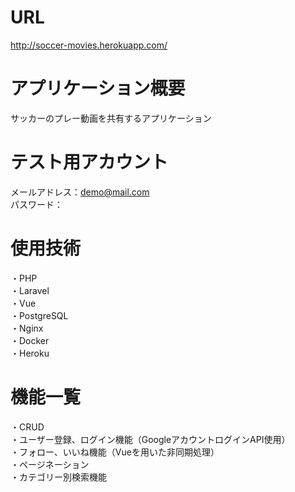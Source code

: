 # URL
http://soccer-movies.herokuapp.com/

# アプリケーション概要
サッカーのプレー動画を共有するアプリケーション

# テスト用アカウント
メールアドレス：demo@mail.com</br>
パスワード：

# 使用技術
・PHP</br>
・Laravel</br>
・Vue</br>
・PostgreSQL</br>
・Nginx</br>
・Docker</br>
・Heroku

# 機能一覧
・CRUD</br>
・ユーザー登録、ログイン機能（GoogleアカウントログインAPI使用）</br>
・フォロー、いいね機能（Vueを用いた非同期処理）</br>
・ページネーション</br>
・カテゴリー別検索機能
